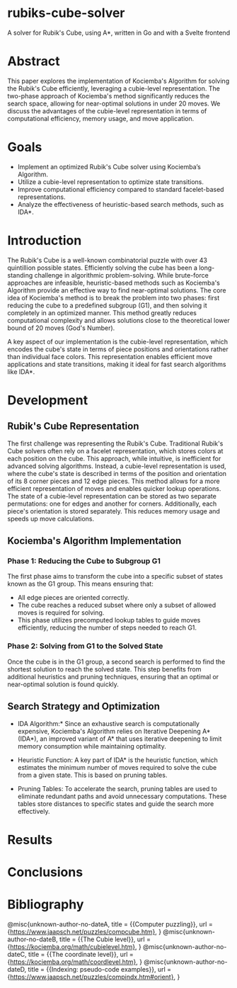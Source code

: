 # rubiks-cube-solver
A solver for Rubik's Cube, using A*, written in Go and with a Svelte frontend

# Abstract
This paper explores the implementation of Kociemba's Algorithm for solving the Rubik's Cube efficiently, 
leveraging a cubie-level representation. The two-phase approach of Kociemba's method significantly reduces 
the search space, allowing for near-optimal solutions in under 20 moves. We discuss the advantages 
of the cubie-level representation in terms of computational efficiency, memory usage, and move application. 

# Goals
* Implement an optimized Rubik's Cube solver using Kociemba’s Algorithm.
* Utilize a cubie-level representation to optimize state transitions.
* Improve computational efficiency compared to standard facelet-based representations.
* Analyze the effectiveness of heuristic-based search methods, such as IDA*.

# Introduction
The Rubik's Cube is a well-known combinatorial puzzle with over 43 quintillion possible states. Efficiently 
solving the cube has been a long-standing challenge in algorithmic problem-solving. While brute-force approaches are 
infeasible, heuristic-based methods such as Kociemba's Algorithm provide an effective way to find near-optimal 
solutions. The core idea of Kociemba's method is to break the problem into two phases: first reducing the cube 
to a predefined subgroup (G1), and then solving it completely in an optimized manner. This method greatly reduces 
computational complexity and allows solutions close to the theoretical lower bound of 20 moves (God's Number).

A key aspect of our implementation is the cubie-level representation, which encodes the cube's state in terms 
of piece positions and orientations rather than individual face colors. This representation enables efficient 
move applications and state transitions, making it ideal for fast search algorithms like IDA*.

# Development
## Rubik's Cube Representation
The first challenge was representing the Rubik's Cube. Traditional Rubik's Cube solvers often rely on a facelet 
representation, which stores colors at each position on the cube. This approach, while intuitive, is 
inefficient for advanced solving algorithms. Instead, a cubie-level representation is used, where the cube's 
state is described in terms of the position and orientation of its 8 corner pieces and 12 edge pieces. This 
method allows for a more efficient representation of moves and enables quicker lookup operations. The state of 
a cubie-level representation can be stored as two separate permutations: one for edges and another 
for corners. Additionally, each piece's orientation is stored separately. This reduces memory usage 
and speeds up move calculations.

## Kociemba's Algorithm Implementation
### Phase 1: Reducing the Cube to Subgroup G1
The first phase aims to transform the cube into a specific subset of states known as the G1 group. 
This means ensuring that:
- All edge pieces are oriented correctly.
- The cube reaches a reduced subset where only a subset of allowed moves is required for solving.
- This phase utilizes precomputed lookup tables to guide moves efficiently, reducing the number of steps needed to reach G1.


### Phase 2: Solving from G1 to the Solved State
Once the cube is in the G1 group, a second search is performed to find the shortest solution to reach the solved state. 
This step benefits from additional heuristics and pruning techniques, ensuring that an optimal or near-optimal 
solution is found quickly.

## Search Strategy and Optimization
- IDA Algorithm:* Since an exhaustive search is computationally expensive, Kociemba's Algorithm relies on
Iterative Deepening A* (IDA*), an improved variant of A* that uses iterative deepening to limit memory
consumption while maintaining optimality.

- Heuristic Function: A key part of IDA* is the heuristic function, which estimates the minimum number
of moves required to solve the cube from a given state. This is based on pruning tables.

- Pruning Tables: To accelerate the search, pruning tables are used to eliminate redundant paths and
avoid unnecessary computations. These tables store distances to specific states and guide the search
more effectively.

# Results

# Conclusions

# Bibliography
@misc{unknown-author-no-dateA,
	title = {{Computer puzzling}},
	url = {https://www.jaapsch.net/puzzles/compcube.htm},
}
@misc{unknown-author-no-dateB,
	title = {{The Cubie level}},
	url = {https://kociemba.org/math/cubielevel.htm},
}
@misc{unknown-author-no-dateC,
	title = {{The coordinate level}},
	url = {https://kociemba.org/math/coordlevel.htm},
}
@misc{unknown-author-no-dateD,
	title = {{Indexing: pseudo-code examples}},
	url = {https://www.jaapsch.net/puzzles/compindx.htm#orient},
}










